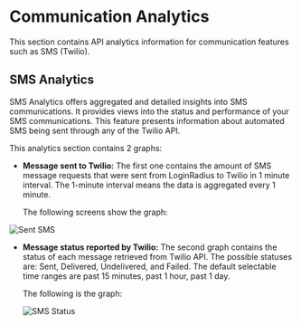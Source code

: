 # Communication Analytics
This section contains API analytics information for communication features such as SMS (Twilio). 

## SMS Analytics

SMS Analytics offers aggregated and detailed insights into SMS communications. It provides views into the status and performance of your SMS communications. This feature presents information about automated SMS being sent through any of the Twilio API. 


This analytics section contains 2 graphs: 

- **Message sent to Twilio:** The first one contains the amount of SMS message requests that were sent from LoginRadius to Twilio in 1 minute interval. The 1-minute interval means the data is aggregated every 1 minute.

	The following screens show the graph:

![Sent SMS](https://apidocs.lrcontent.com/images/Communication-SMS_895062f202c7ea07e9.61970390.png "Sent SMS")

- **Message status reported by Twilio:** The second graph contains the status of each message retrieved from Twilio API. The possible statuses are: Sent, Delivered, Undelivered, and Failed. The default selectable time ranges are past 15 minutes, past 1 hour, past 1 day.

  The following is the graph:

  ![SMS Status](https://apidocs.lrcontent.com/images/sms2_62805f0cd2a33f1966.41326911.png "SMS Status")